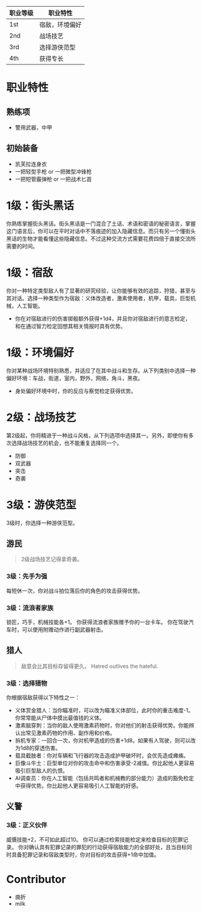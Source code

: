 | **职业等级** | **职业特性** |
| -------- | -------- |
| 1st      | 宿敌，环境偏好  |
| 2nd      | 战场技艺     |
| 3rd      | 选择游侠范型   |
| 4th      | 获得专长     |
# 职业特性
## 熟练项
- 警用武器，中甲
## 初始装备
- 凯芙拉连身衣
- 一把轻型手枪 or 一把微型冲锋枪
- 一把短管霰弹枪 or 一把战术匕首
# 1级：街头黑话
你熟练掌握街头黑话。街头黑话是一门混合了土话、术语和密语的秘密语言，掌握这门语言后，你可以在平时对话中不落痕迹的加入隐藏信息。而只有另一个懂街头黑话的生物才能看懂这些隐藏信息。不过这种交流方式需要花费四倍于直接交流所需要的时间。
# 1级：宿敌
你对一种特定类型敌人有了显著的研究经验，让你能够有效的追踪，狩猎，甚至与其对话。选择一种类型作为宿敌：义体改造者，激素使用者，机甲，载具，巨型机械，人工智能。
- 你在对宿敌进行的伤害掷骰额外获得+1d4，并且你对宿敌进行的意志检定，和在通过智力检定回想其相关情报时具有优势。
# 1级：环境偏好
你对某种战场环境特别熟悉，并适应了在其中战斗和生存。从下列类别中选择一种偏好环境：车战，街道，室内，野外，网络，角斗，黑夜。
- 身处偏好环境中时，你的反应与察觉检定获得优势。
# 2级：战场技艺
第2级起，你将精进于一种战斗风格，从下列选项中选择其一。另外，即使你有多次选择战场技艺的机会，也不能重复选择同一个。
- 防御
- 双武器
- 突击
- 奇袭

# 3级：游侠范型
3级时，你选择一种游侠范型。

## 游民
> 2级战场技艺记得拿奇袭。
### 3级：先手为强
每短休一次，你对战斗拍位落后你的角色的攻击获得优势。
### 3级：流浪者家族
锁匠，巧手，机械技能各+1。
你获得流浪者家族赠予你的一台卡车。
你在驾驶汽车时，可以使用附赠动作进行副武器射击。


## 猎人
> 敌意会比其目标存留得更久。
> Hatred outlives the hateful. 
### 3级：选择猎物
你根据宿敌获得以下特性之一：
- 义体赏金猎人：当你瞄准时，可以改为瞄准义体部位，此时你的重击难度-1。你常常能从尸体中摸出最值钱的义体。
- 激素脑穿刺：当你的敌人使用激素药物时，你对他们的射击获得优势。你能辨认出常见激素药物的作用、副作用和价格。
- 拆机专家：一回合一次，你对机甲造成的伤害+1d8。如果有人驾驶，则可以改为1d8的穿透伤害。
- 载具截肢者：你对车辆和飞行器的攻击造成护甲破坏时，会优先造成瘫痪。
- 巨像斗牛士：巨型单位对你的攻击命中和伤害承受-2减值。你比起他人更容易吸引巨型敌人的仇恨。
- AI调查员：你在人工智能（包括共鸣者和机械教的部分能力）造成的豁免检定中获得优势。你比起他人更容易吸引人工智能的好感。

## 义警
### 3级：正义伙伴
威慑技能+2，不可如此超过10。
你可以通过检索技能检定来检查目标的犯罪记录。
你对确认具有犯罪记录的罪犯的行动获得宿敌能力的全部好处，且当目标同时具备犯罪记录和宿敌类型时，你对目标的攻击获得+1命中加值。


# Contributor
- 曲折
- milk